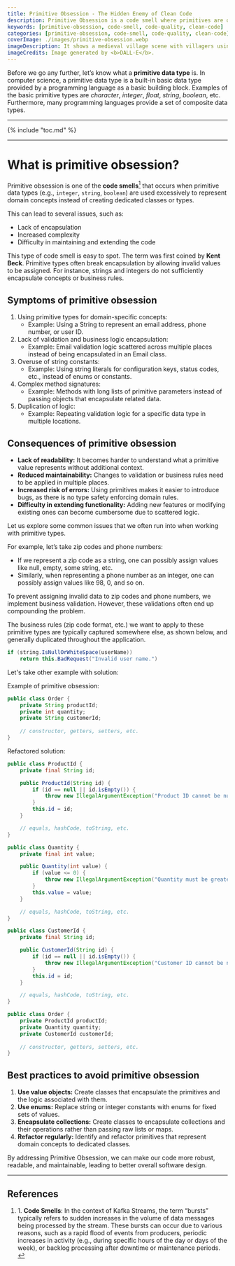 ```yaml
---
title: Primitive Obsession - The Hidden Enemy of Clean Code
description: Primitive Obsession is a code smell where primitives are overused for domain concepts, leading to poor encapsulation and maintainability issues.
keywords: [primitive-obsession, code-smell, code-quality, clean-code]
categories: [primitive-obsession, code-smell, code-quality, clean-code]
coverImage: ./images/primitive-obsession.webp
imageDescription: It shows a medieval village scene with villagers using primitive tools and a craftsman demonstrating proper tools and methods.
imageCredits: Image generated by <b>DALL-E</b>.
---
```


Before we go any further, let’s know what a **primitive data type** is. In computer science, a primitive data type is a built-in basic data type provided by a programming language as a basic building block. Examples of the basic primitive types are *character*, *integer*, *float*, *string*, *boolean*, etc. Furthermore, many programming languages provide a set of composite data types.

---

{% include "toc.md" %}

---

# What is primitive obsession?

Primitive obsession is one of the **code smells**<a href="#ref-1"><sup id="back-to-1">1</sup></a> that occurs when primitive data types (e.g., `integer`, `string`, `boolean`) are used excessively to represent domain concepts instead of creating dedicated classes or types. 

This can lead to several issues, such as: 

- Lack of encapsulation
- Increased complexity
- Difficulty in maintaining and extending the code

This type of code smell is easy to spot. The term was first coined by **Kent Beck**. Primitive types often break encapsulation by allowing invalid values to be assigned. For instance, strings and integers do not sufficiently encapsulate concepts or business rules.

## Symptoms of primitive obsession

1. Using primitive types for domain-specific concepts:
   - Example: Using a String to represent an email address, phone number, or user ID.
2. Lack of validation and business logic encapsulation:
   - Example: Email validation logic scattered across multiple places instead of being encapsulated in an Email class.
3. Overuse of string constants:
   - Example: Using string literals for configuration keys, status codes, etc., instead of enums or constants.
4. Complex method signatures:
   - Example: Methods with long lists of primitive parameters instead of passing objects that encapsulate related data.
5. Duplication of logic:
   - Example: Repeating validation logic for a specific data type in multiple locations.

## Consequences of primitive obsession

- **Lack of readability:** It becomes harder to understand what a primitive value represents without additional context.
- **Reduced maintainability:** Changes to validation or business rules need to be applied in multiple places.
- **Increased risk of errors:** Using primitives makes it easier to introduce bugs, as there is no type safety enforcing domain rules.
- **Difficulty in extending functionality:** Adding new features or modifying existing ones can become cumbersome due to scattered logic.

Let us explore some common issues that we often run into when working with primitive types. 

For example, let’s take zip codes and phone numbers:

- If we represent a zip code as a string, one can possibly assign values like null, empty, some string, etc.
- Similarly, when representing a phone number as an integer, one can possibly assign values like 98, 0, and so on. 

To prevent assigning invalid data to zip codes and phone numbers, we implement business validation. However, these validations often end up compounding the problem.

The business rules (zip code format, etc.) we want to apply to these primitive types are typically captured somewhere else, as shown below, and generally duplicated throughout the application.

```java
if (string.IsNullOrWhiteSpace(userName)) 
    return this.BadRequest("Invalid user name.")
```

Let's take other example with solution:

Example of primitive obsession:

```java
public class Order {
    private String productId;
    private int quantity;
    private String customerId;
    
    // constructor, getters, setters, etc.
}
```

Refactored solution:

```java
public class ProductId {
    private final String id;

    public ProductId(String id) {
        if (id == null || id.isEmpty()) {
            throw new IllegalArgumentException("Product ID cannot be null or empty");
        }
        this.id = id;
    }

    // equals, hashCode, toString, etc.
}

public class Quantity {
    private final int value;

    public Quantity(int value) {
        if (value <= 0) {
            throw new IllegalArgumentException("Quantity must be greater than zero");
        }
        this.value = value;
    }

    // equals, hashCode, toString, etc.
}

public class CustomerId {
    private final String id;

    public CustomerId(String id) {
        if (id == null || id.isEmpty()) {
            throw new IllegalArgumentException("Customer ID cannot be null or empty");
        }
        this.id = id;
    }

    // equals, hashCode, toString, etc.
}

public class Order {
    private ProductId productId;
    private Quantity quantity;
    private CustomerId customerId;
    
    // constructor, getters, setters, etc.
}
```

## Best practices to avoid primitive obsession

1. **Use value objects:** Create classes that encapsulate the primitives and the logic associated with them.
2. **Use enums:** Replace string or integer constants with enums for fixed sets of values.
3. **Encapsulate collections:** Create classes to encapsulate collections and their operations rather than passing raw lists or maps.
4. **Refactor regularly:** Identify and refactor primitives that represent domain concepts to dedicated classes.

By addressing Primitive Obsession, we can make our code more robust, readable, and maintainable, leading to better overall software design.


<div class="references">
  <hr>
  <h2>References</h2>
  <ol>
  <!-- <li>Nil</li> -->
    <li id="ref-1">1. <strong>Code Smells</strong>: In the context of Kafka Streams, the term “bursts” typically refers to sudden increases in the volume of data messages being processed by the stream. These bursts can occur due to various reasons, such as a rapid flood of events from producers, periodic increases in activity (e.g., during specific hours of the day or days of the week), or backlog processing after downtime or maintenance periods. <a href="#back-to-1" class="back-to-note">↩</a></li>
  </ol>
</div>